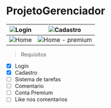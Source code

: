  # ProjetoGerenciador

![Login](https://github.com/Paivaas/ProjetoGerenciador/assets/123731976/10fcb790-990d-477f-ac98-c52d2fef52b8) | ![Cadastro](https://github.com/Paivaas/ProjetoGerenciador/assets/123731976/818b4be6-24d4-459e-94f2-7836912bea0c)
------|-------
![Home](https://github.com/Paivaas/ProjetoGerenciador/assets/123731976/f5f4a04d-dc77-4be3-8fa9-c2957006a0b0) | ![Home - premium](https://github.com/Paivaas/ProjetoGerenciador/assets/123731976/6e18756e-ea73-42e7-abe8-bfac5cffcb36)


> Requisitos
- [x] Login
- [x] Cadastro
- [ ] Sistema de tarefas
- [ ] Comentario
- [ ] Conta Premium
- [ ] Like nos comentarios
